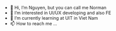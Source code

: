 - 👋 Hi, I’m Nguyen, but you can call me Norman
- 👀 I’m interested in UI/UX developing and also FE 
- 🌱 I’m currently learning at UIT in Viet Nam
- 📫 How to reach me ...

<!---
Norman-Tran/Norman-Tran is a ✨ special ✨ repository because its `README.md` (this file) appears on your GitHub profile.
You can click the Preview link to take a look at your changes.
--->
